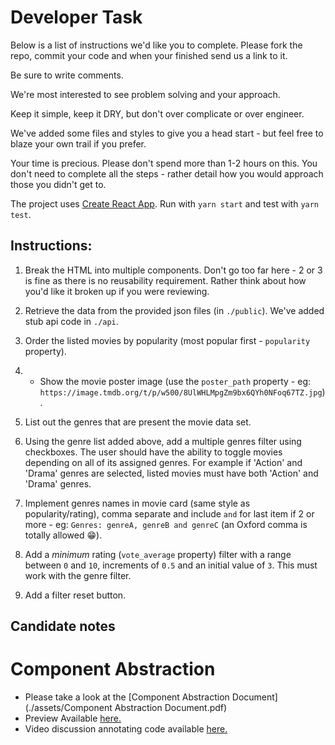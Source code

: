 # Developer Task

Below is a list of instructions we'd like you to complete. Please fork the repo, commit your code and when your finished send us a link to it.

Be sure to write comments.

We're most interested to see problem solving and your approach.

Keep it simple, keep it DRY, but don't over complicate or over engineer.

We've added some files and styles to give you a head start - but feel free to blaze your own trail if you prefer.

Your time is precious. Please don't spend more than 1-2 hours on this. You don't need to complete all the steps - rather detail how you would approach those you didn't get to.

The project uses [Create React App](https://github.com/facebook/create-react-app). Run with `yarn start` and test with `yarn test`.

## Instructions:

1. Break the HTML into multiple components. Don't go too far here - 2 or 3 is fine as there is no reusability requirement. Rather think about how you'd like it broken up if you were reviewing.

2. Retrieve the data from the provided json files (in `./public`). We've added stub api code in `./api`.

3. Order the listed movies by popularity (most popular first - `popularity` property).

4. -  Show the movie poster image (use the `poster_path` property - eg: `https://image.tmdb.org/t/p/w500/8UlWHLMpgZm9bx6QYh0NFoq67TZ.jpg`).

5. List out the genres that are present the movie data set.

6. Using the genre list added above, add a multiple genres filter using checkboxes. The user should have the ability to toggle movies depending on all of its assigned genres. For example if 'Action' and 'Drama' genres are selected, listed movies must have both 'Action' and 'Drama' genres.

7. Implement genres names in movie card (same style as popularity/rating), comma separate and include `and` for last item if 2 or more - eg: `Genres: genreA, genreB and genreC` (an Oxford comma is totally allowed 😁).

8. Add a _minimum_ rating (`vote_average` property) filter with a range between `0` and `10`, increments of `0.5` and an initial value of `3`. This must work with the genre filter.

9. Add a filter reset button.

## Candidate notes

# Component Abstraction 

- Please take a look at the [Component Abstraction Document](./assets/Component Abstraction Document.pdf)
- Preview Available [here.](heuristic-carson-38f310.netlify.app)
- Video discussion annotating code available [here.](https://youtu.be/yYT1uEKiXsU)



